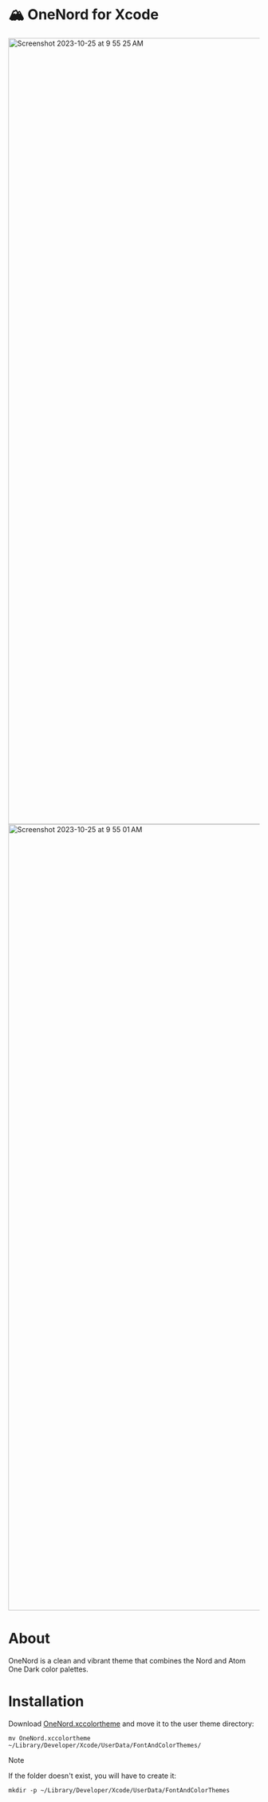 # 🏔 OneNord for Xcode

<img width="1572" alt="Screenshot 2023-10-25 at 9 55 25 AM" src="https://github.com/rmehri01/onenord-xcode/assets/52933714/1a36f4b6-ff4b-4fa0-a084-beca34856088">

<img width="1572" alt="Screenshot 2023-10-25 at 9 55 01 AM" src="https://github.com/rmehri01/onenord-xcode/assets/52933714/457ade4e-647a-4a06-bac3-72971222881b">

# About

OneNord is a clean and vibrant theme that combines the Nord and Atom One Dark color palettes.

# Installation

Download [OneNord.xccolortheme](OneNord.xccolortheme) and move it to the user theme directory:

```
mv OneNord.xccolortheme ~/Library/Developer/Xcode/UserData/FontAndColorThemes/
```

> [!NOTE]  
> If the folder doesn't exist, you will have to create it:
> ```
> mkdir -p ~/Library/Developer/Xcode/UserData/FontAndColorThemes
> ```
